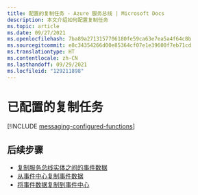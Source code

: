 ```yaml
---
title: 配置的复制任务 - Azure 服务总线 | Microsoft Docs
description: 本文介绍如何配置复制任务
ms.topic: article
ms.date: 09/27/2021
ms.openlocfilehash: 7ba89a2713157706180fe59ca63e7ea5a4f64c8b
ms.sourcegitcommit: e8c34354266d00e85364cf07e1e39600f7eb71cd
ms.translationtype: HT
ms.contentlocale: zh-CN
ms.lasthandoff: 09/29/2021
ms.locfileid: "129211898"
---
```

# <a name="configured-replication-tasks"></a>已配置的复制任务

[!INCLUDE [messaging-configured-functions](../../includes/messaging-configured-functions.md)]

## <a name="next-steps"></a>后续步骤

* [复制服务总线实体之间的事件数据](https://github.com/Azure-Samples/azure-messaging-replication-dotnet/tree/main/functions/config/ServiceBusCopy)
* [从事件中心复制事件数据](https://github.com/Azure-Samples/azure-messaging-replication-dotnet/tree/main/functions/config/EventHubCopyToServiceBus)
* [将事件数据复制到事件中心](https://github.com/Azure-Samples/azure-messaging-replication-dotnet/tree/main/functions/config/ServiceBusCopyToEventHub)
